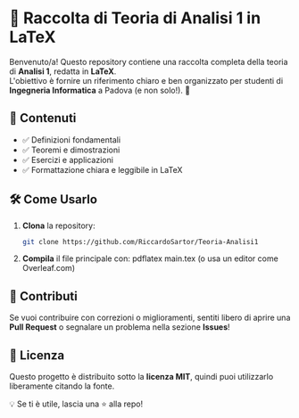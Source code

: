 # 📘 Raccolta di Teoria di Analisi 1 in LaTeX

Benvenuto/a! Questo repository contiene una raccolta completa della teoria di **Analisi 1**, redatta in **LaTeX**.  
L'obiettivo è fornire un riferimento chiaro e ben organizzato per studenti di **Ingegneria Informatica** a Padova (e non solo!). 🚀  

## 📖 Contenuti
- ✅ Definizioni fondamentali  
- ✅ Teoremi e dimostrazioni  
- ✅ Esercizi e applicazioni  
- ✅ Formattazione chiara e leggibile in LaTeX  

## 🛠 Come Usarlo
1. **Clona** la repository:
   ```sh
   git clone https://github.com/RiccardoSartor/Teoria-Analisi1
2. **Compila** il file principale con:
   pdflatex main.tex
   (o usa un editor come Overleaf.com)

## 📝 Contributi

Se vuoi contribuire con correzioni o miglioramenti, sentiti libero di aprire una **Pull Request** o segnalare un problema nella sezione **Issues**!

## 📜 Licenza

Questo progetto è distribuito sotto la **licenza MIT**, quindi puoi utilizzarlo liberamente citando la fonte.

💡 Se ti è utile, lascia una ⭐ alla repo!
